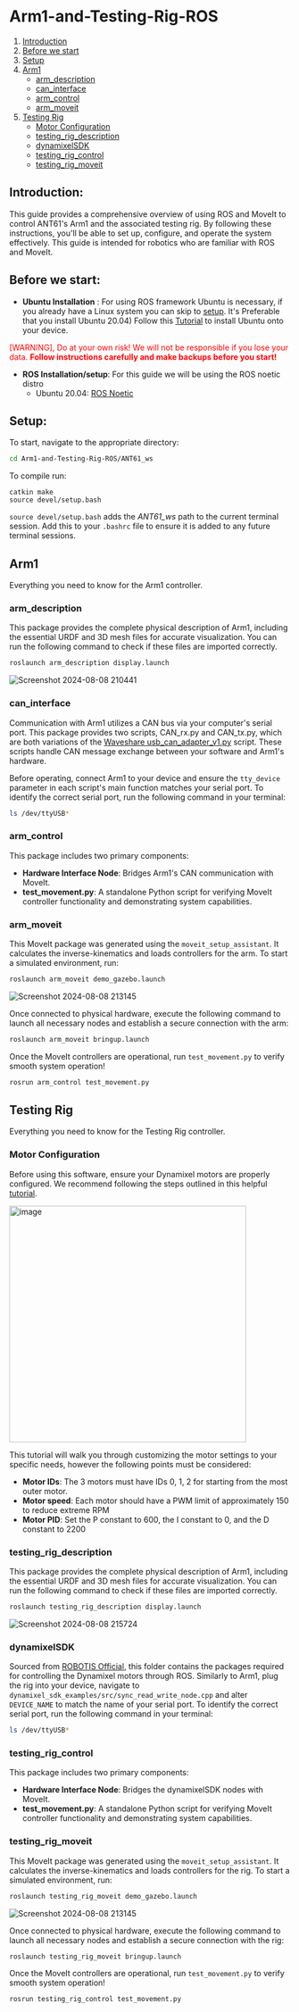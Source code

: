# Arm1-and-Testing-Rig-ROS

1. [Introduction](#introduction)
1. [Before we start](#before-we-start)
1. [Setup](#setup)
1. [Arm1](#arm1)
	* [arm_description](#arm_description)
	* [can_interface](#can_interface)
	* [arm_control](#arm_control)
	* [arm_moveit](#arm_moveit)
1. [Testing Rig](#testing-rig)
   	* [Motor Configuration](#motor-configuration)
   	* [testing_rig_description](#testing_rig_description)
   	* [dynamixelSDK](#dynamixelsdk)
   	* [testing_rig_control](#testing_rig_description)
   	* [testing_rig_moveit](#testing_rig_moveit)

## Introduction: 
This guide provides a comprehensive overview of using ROS and MoveIt to control ANT61's Arm1 and the associated testing rig. By following these instructions, you'll be able to set up, configure, and operate the system effectively. This guide is intended for robotics who are familiar with ROS and MoveIt.

## Before we start:
* __Ubuntu Installation__ :
For using ROS framework Ubuntu is necessary, if you already have a Linux system you can skip to [setup](#setup). It's Preferable that you install Ubuntu 20.04)
Follow this [Tutorial](https://ubuntu.com/tutorials/install-ubuntu-desktop#1-overview) to install Ubuntu onto your device. 

<span style="color:red">[WARNING], Do at your own risk! We will not be responsible if you lose your data. __Follow instructions carefully and make backups before you start!__</span>

* __ROS Installation/setup__: For this guide we will be using the ROS noetic distro
	- Ubuntu 20.04: [ROS Noetic](https://wiki.ros.org/noetic/Installation/Ubuntu)

## Setup:
To start, navigate to the appropriate directory:

```bash
cd Arm1-and-Testing-Rig-ROS/ANT61_ws
```
To compile run:

```
catkin make
source devel/setup.bash
```
`source devel/setup.bash` adds the *ANT61_ws* path to the current terminal session. Add this to your `.bashrc` file to ensure it is added to any future terminal sessions.

## Arm1
Everything you need to know for the Arm1 controller.

### arm_description
This package provides the complete physical description of Arm1, including the essential URDF and 3D mesh files for accurate visualization. You can run the following command to check if these files are imported correctly.

```bash
roslaunch arm_description display.launch
```
![Screenshot 2024-08-08 210441](https://github.com/user-attachments/assets/1f21b0d1-daf3-4c70-8b87-295491abbb93)

### can_interface
Communication with Arm1 utilizes a CAN bus via your computer's serial port. This package provides two scripts, CAN_rx.py and CAN_tx.py, which are both variations of the [Waveshare usb_can_adapter_v1.py](https://github.com/RajithaRanasinghe/Python-Class-for-Waveshare-USB-CAN-A/blob/main/usb_can_adapter_v1.py) script. These scripts handle CAN message exchange between your software and Arm1's hardware.

Before operating, connect Arm1 to your device and ensure the `tty_device` parameter in each script's main function matches your serial port. To identify the correct serial port, run the following command in your terminal:
```bash
ls /dev/ttyUSB*
```
### arm_control
This package includes two primary components:
* __Hardware Interface Node__: Bridges Arm1's CAN communication with MoveIt.
* __test_movement.py__: A standalone Python script for verifying MoveIt controller functionality and demonstrating system capabilities.

### arm_moveit
This MoveIt package was generated using the `moveit_setup_assistant`. It calculates the inverse-kinematics and loads controllers for the arm. To start a simulated environment, run:

```bash
roslaunch arm_moveit demo_gazebo.launch
```
![Screenshot 2024-08-08 213145](https://github.com/user-attachments/assets/ef3631ed-2682-4be6-b490-0e53a68a90f7)

Once connected to physical hardware, execute the following command to launch all necessary nodes and establish a secure connection with the arm:

```bash
roslaunch arm_moveit bringup.launch
```
Once the MoveIt controllers are operational, run `test_movement.py` to verify smooth system operation!
```bash
rosrun arm_control test_movement.py
```

## Testing Rig
Everything you need to know for the Testing Rig controller.

### Motor Configuration
Before using this software, ensure your Dynamixel motors are properly configured. We recommend following the steps outlined in this helpful [tutorial](https://emanual.robotis.com/docs/en/software/dynamixel/dynamixel_sdk/overview/](https://emanual.robotis.com/docs/en/software/dynamixel/dynamixel_wizard2/)).

<img width="424" alt="image" src="https://github.com/user-attachments/assets/24aa3c79-afe7-4b96-a472-df31d37fa73b">

This tutorial will walk you through customizing the motor settings to your specific needs, however the following points must be considered:
* __Motor IDs__: The 3 motors must have IDs 0, 1, 2 for starting from the most outer motor.
* __Motor speed__: Each motor should have a PWM limit of approximately 150 to reduce extreme RPM
* __Motor PID__: Set the P constant to 600, the I constant to 0, and the D constant to 2200

### testing_rig_description
This package provides the complete physical description of Arm1, including the essential URDF and 3D mesh files for accurate visualization. You can run the following command to check if these files are imported correctly.

```bash
roslaunch testing_rig_description display.launch
```
![Screenshot 2024-08-08 215724](https://github.com/user-attachments/assets/1678362f-3e7b-450d-b176-4dc2c8fdace9)

### dynamixelSDK
Sourced from [ROBOTIS Official](https://github.com/ROBOTIS-GIT/DynamixelSDK), this folder contains the packages required for controlling the Dynamixel motors through ROS. Similarly to Arm1, plug the rig into your device, navigate to `dynamixel_sdk_examples/src/sync_read_write_node.cpp` and alter `DEVICE_NAME` to match the name of your serial port. To identify the correct serial port, run the following command in your terminal:
```bash
ls /dev/ttyUSB*
```

### testing_rig_control
This package includes two primary components:
* __Hardware Interface Node__: Bridges the dynamixelSDK nodes with MoveIt.
* __test_movement.py__: A standalone Python script for verifying MoveIt controller functionality and demonstrating system capabilities.

### testing_rig_moveit
This MoveIt package was generated using the `moveit_setup_assistant`. It calculates the inverse-kinematics and loads controllers for the rig. To start a simulated environment, run:

```bash
roslaunch testing_rig_moveit demo_gazebo.launch
```
![Screenshot 2024-08-08 213145](https://github.com/user-attachments/assets/ef3631ed-2682-4be6-b490-0e53a68a90f7)

Once connected to physical hardware, execute the following command to launch all necessary nodes and establish a secure connection with the rig:

```bash
roslaunch testing_rig_moveit bringup.launch
```
Once the MoveIt controllers are operational, run `test_movement.py` to verify smooth system operation!
```bash
rosrun testing_rig_control test_movement.py
```

